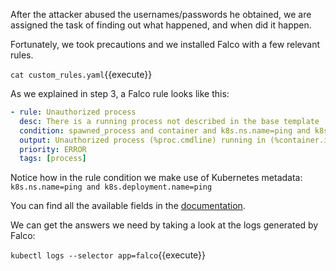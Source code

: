 After the attacker abused the usernames/passwords he obtained, we are assigned the task of finding out what happened, and when did it happen.

Fortunately, we took precautions and we installed Falco with a few relevant rules.

`cat custom_rules.yaml`{{execute}}

As we explained in step 3, a Falco rule looks like this:

```yaml
- rule: Unauthorized process
  desc: There is a running process not described in the base template
  condition: spawned_process and container and k8s.ns.name=ping and k8s.deployment.name=ping and not proc.name in (apache2, sh, ping)
  output: Unauthorized process (%proc.cmdline) running in (%container.id)
  priority: ERROR
  tags: [process]
```

Notice how in the rule condition we make use of Kubernetes metadata:
`k8s.ns.name=ping and k8s.deployment.name=ping`

You can find all the available fields in the [documentation](https://github.com/draios/sysdig/wiki/Sysdig-User-Guide#all-supported-filters).

We can get the answers we need by taking a look at the logs generated by Falco:

`kubectl logs --selector app=falco`{{execute}}
